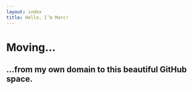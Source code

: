 ```yaml
---
layout: index
title: Hello, I’m Marc!
---
```


# Moving…

## …from my own domain to this beautiful GitHub space.

